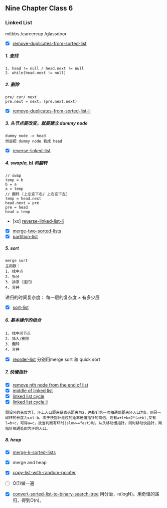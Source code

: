 ## Nine Chapter Class 6

### Linked List
mitbbs /careercup /glassdoor

- [x] [remove-duplicates-from-sorted-list](http://www.leetcode.com/problems/remove-duplicates-from-sorted-list)

##### 1. 查找
	1. head != null / head.next != null
	2. while(head.next != null) 

##### 2. 删除
 	pre/ cur/ next
 	pre.next = next; (pre.next.next)

- [x] [remove-duplicates-from-sorted-list-ii](http://www.leetcode.com/problems/remove-duplicates-from-sorted-list-ii)

##### 3. 头节点要改变，就要建立 dummy node
	dummy node -> head
	然后把 dummy node 看成 head

- [x] [reverse-linked-list](http://www.leetcode.com/problems/reverse-linked-list)
 
##### 4. swap(a, b) 和翻转
	// swap
	temp = b
	b = a
	a = temp
	// 翻转 (上左变下右/ 上右变下左)
	temp = head.next
	head.next = pre
	pre = head
	head = temp
- [xx] [reverse-linked-list-ii](http://www.leetcode.com/problems/reverse-linked-list-ii)

 - [x] [merge-two-sorted-lists](https://www.leetcode.com/problems/merge-two-sorted-lists/description)
 - [x] [partition-list](https://www.leetcode.com/problems/partition-list/description)

##### 5. sort
	merge sort
	主函数：
	1. 找中点
	2. 拆分
	3. 排序（递归）
	4. 合并 
递归的时间复杂度： 每一层的复杂度 $\times$ 有多少层
- [x] [sort-list](https://www.leetcode.com/problems/sort-list/description)

##### 6. 基本操作的组合
	1. 找中间节点
	2. 插入/删除
	3. 翻转
	4. 合并
- [x] [reorder-list](https://www.leetcode.com/problems/reorder-list/description)
分别用merge sort 和 quick sort

##### 7. 快慢指针

 - [x] [remove nth node from the end of list](https://www.leetcode.com/problems/remove-nth-node-from-end-of-list/description)
- [x] [middle of linked list](https://www.lintcode.com/problem/middle-of-linked-list/description)
- [x] [linked list cycle](https://www.leetcode.com/problems/linked-list-cycle/description)
- [x] [linked list cycle ii](https://www.leetcode.com/problems/linked-list-cycle-ii/description)
```
假设环的长度为l，环上入口距离链表头距离为a，两指针第一次相遇处距离环入口为b，则另一段环的长度为c=l-b，由于快指针走过的距离是慢指针的两倍，则有a+l+b=2*(a+b),又有l=b+c，可得a=c，故当判断有环时(slow==fast)时，从头移动慢指针，同时移动快指针，两指针相遇处即为环的入口。
```

##### 8. heap
- [x] [merge-k-sorted-lists](https://www.leetcode.com/problems/merge-k-sorted-lists/description)
- [x] merge and heap 


- [x] [copy-list-with-random-pointer](https://www.leetcode.com/problems/copy-list-with-random-pointer/)
- [ ] O(1)做一遍

- [x] [convert-sorted-list-to-binary-search-tree](https://www.leetcode.com/problems/convert-sorted-list-to-binary-search-tree/description) 用分治，n(logN)。用奇怪的递归，得到O(n)。
